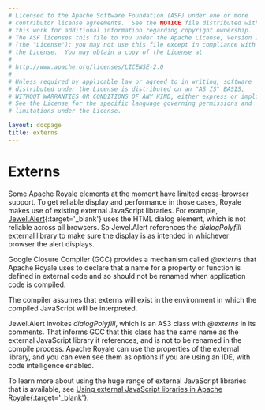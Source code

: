```yaml
---
# Licensed to the Apache Software Foundation (ASF) under one or more
# contributor license agreements.  See the NOTICE file distributed with
# this work for additional information regarding copyright ownership.
# The ASF licenses this file to You under the Apache License, Version 2.0
# (the "License"); you may not use this file except in compliance with
# the License.  You may obtain a copy of the License at
# 
# http://www.apache.org/licenses/LICENSE-2.0
# 
# Unless required by applicable law or agreed to in writing, software
# distributed under the License is distributed on an "AS IS" BASIS,
# WITHOUT WARRANTIES OR CONDITIONS OF ANY KIND, either express or implied.
# See the License for the specific language governing permissions and
# limitations under the License.

layout: docpage
title: externs
---
```


# Externs

Some Apache Royale elements at the moment have limited cross-browser support. To get reliable display and performance in those cases, Royale makes use of existing external JavaScript libraries. For example, [Jewel.Alert](https://apache.github.io/royale-docs/component-sets/jewel/jewel-alert.html){:target='_blank'} uses the HTML dialog element, which is not reliable across all browsers. So Jewel.Alert references the _dialogPolyfill_ external library to make sure the display is as intended in whichever browser the alert displays.

Google Closure Compiler (GCC) provides a mechanism called _@externs_ that Apache Royale uses to declare that a name for a property or function is defined in external code and so should not be renamed when application code is compiled.

The compiler assumes that externs will exist in the environment in which the compiled JavaScript will be interpreted.

Jewel.Alert invokes _dialogPolyfill_, which is an AS3 class with _@externs_ in its comments. That informs GCC that this class has the same name as the external JavaScript library it references, and is not to be renamed in the compile process. Apache Royale can use the properties of the external library, and you can even see them as options if you are using an IDE, with code intelligence enabled.

To learn more about using the huge range of external JavaScript libraries that is available, see [Using external JavaScript libraries in Apache Royale](https://royale.apache.org/using-external-javascript-libraries-in-apache-royale/){:target='_blank'}.

